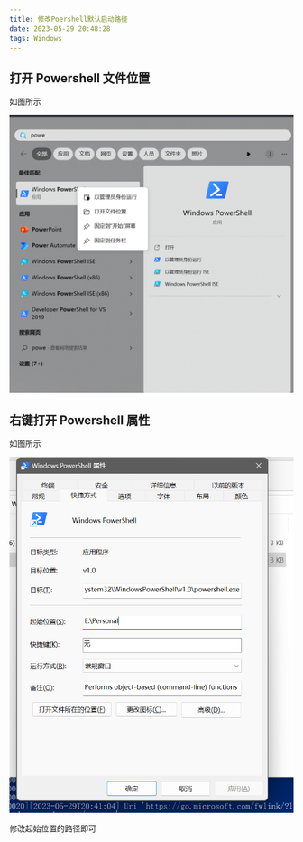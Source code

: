 ```yaml
---
title: 修改Poershell默认启动路径
date: 2023-05-29 20:48:28
tags: Windows
---
```


## 打开 Powershell 文件位置

如图所示

![截图](https://raw.githubusercontent.com/See-YouL/MarkdownPhotos/main/202305292049231.png)

## 右键打开 Powershell 属性

如图所示

![截图](https://raw.githubusercontent.com/See-YouL/MarkdownPhotos/main/202305292051740.png)

修改起始位置的路径即可
